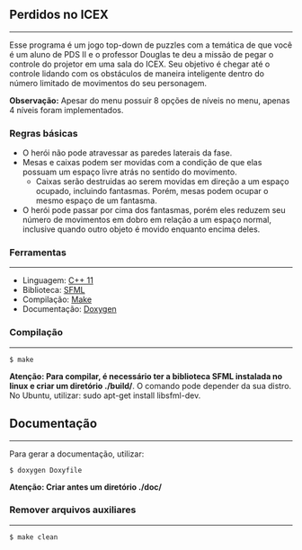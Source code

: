 ## **Perdidos no ICEX**
---
Esse programa é um jogo top-down de puzzles com a temática de que você é um aluno de PDS II e o professor Douglas te deu a missão de pegar o controle do projetor em uma sala do ICEX. Seu objetivo é chegar até o controle lidando com os obstáculos de maneira inteligente dentro do número limitado de movimentos do seu personagem. 

**Observação:** Apesar do menu possuir 8 opções de níveis no menu, apenas 4 níveis foram implementados.

### Regras básicas
* O herói não pode atravessar as paredes laterais da fase.
* Mesas e caixas podem ser movidas com a condição de que elas possuam um espaço livre atrás no sentido do movimento.
  * Caixas serão destruidas ao serem movidas em direção a um espaço ocupado, incluindo fantasmas. Porém, mesas podem ocupar o mesmo espaço de um fantasma.
* O herói pode passar por cima dos fantasmas, porém eles reduzem seu número de movimentos em dobro em relação a um espaço normal, inclusive quando outro objeto é movido enquanto encima deles.

### **Ferramentas** 
---
- Linguagem: [C++ 11](https://cplusplus.com/doc/)
- Biblioteca: [SFML](https://www.sfml-dev.org/)
- Compilação: [Make](https://www.gnu.org/software/make/)
- Documentação: [Doxygen](https://doxygen.nl/)


### **Compilação**
---
    $ make
**Atenção: Para compilar, é necessário ter a biblioteca SFML instalada no linux e criar um diretório ./build/**. O comando pode depender da sua distro. No Ubuntu, utilizar: sudo apt-get install libsfml-dev.

## **Documentação**
---
Para gerar a documentação, utilizar:

    $ doxygen Doxyfile
**Atenção: Criar antes um diretório ./doc/**

### **Remover arquivos auxiliares**
---
    $ make clean
